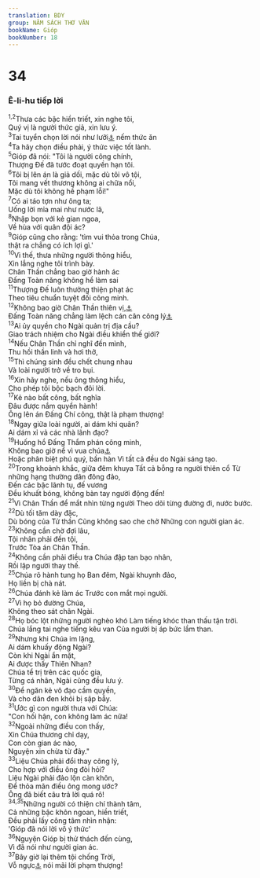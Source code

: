 ```yaml
---
translation: BDY
group: NĂM SÁCH THƠ VĂN
bookName: Gióp 
bookNumber: 18
---
```


<div class="title"><h1>34</h1><h3>Ê-li-hu tiếp lời</h3></div>
<span class="verse giop_34_1 giop_34_2"><sup>1,2</sup>Thưa các bậc hiền triết, xin nghe tôi,<br/>Quý vị là người thức giả, xin lưu ý.<br/></span>
<span class="verse giop_34_3"><sup>3</sup>Tai tuyển chọn lời nói như lưỡi<a href="#" data-toggle="tooltip" data-placement="bottom" title="Nt khẩu cái">⚓</a> nếm thức ăn<br/></span>
<span class="verse giop_34_4"><sup>4</sup>Ta hãy chọn điều phải, ý thức việc tốt lành.<br/></span>
<span class="verse giop_34_5"><sup>5</sup>Gióp đã nói: &#34;Tôi là người công chính,<br/>Thượng Đế đã tước đoạt quyền hạn tôi.<br/></span>
<span class="verse giop_34_6"><sup>6</sup>Tôi bị lên án là giả dối, mặc dù tôi vô tội,<br/>Tôi mang vết thương không ai chữa nổi,<br/>Mặc dù tôi không hề phạm lỗi!&#34;<br/></span>
<span class="verse giop_34_7"><sup>7</sup>Có ai táo tợn như ông ta;<br/>Uống lời mỉa mai như nước lã,<br/></span>
<span class="verse giop_34_8"><sup>8</sup>Nhập bọn với kẻ gian ngoa,<br/>Về hùa với quân đội ác?<br/></span>
<span class="verse giop_34_9"><sup>9</sup>Gióp cũng cho rằng: &#39;tìm vui thỏa trong Chúa,<br/>thật ra chẳng có ích lợi gì.&#39;<br/></span>
<span class="verse giop_34_10"><sup>10</sup>Vì thế, thưa những người thông hiểu,<br/>Xin lắng nghe tôi trình bày.<br/>Chân Thần chẳng bao giờ hành ác<br/>Đấng Toàn năng không hề làm sai<br/></span>
<span class="verse giop_34_11"><sup>11</sup>Thượng Đế luôn thưởng thiện phạt ác<br/>Theo tiêu chuẩn tuyệt đối công minh.<br/></span>
<span class="verse giop_34_12"><sup>12</sup>Không bao giờ Chân Thần thiên vị,<a href="#" data-toggle="tooltip" data-placement="bottom" title="Nt không làm cách gian ác">⚓</a><br/>Đấng Toàn năng chẳng làm lệch cán cân công lý<a href="#" data-toggle="tooltip" data-placement="bottom" title="Nt Đấng Toàn năng chẳng làm..">⚓</a><br/></span>
<span class="verse giop_34_13"><sup>13</sup>Ai ủy quyền cho Ngài quản trị địa cầu?<br/>Giao trách nhiệm cho Ngài điều khiển thế giới?<br/></span>
<span class="verse giop_34_14"><sup>14</sup>Nếu Chân Thần chỉ nghĩ đến mình,<br/>Thu hồi thần linh và hơi thở,<br/></span>
<span class="verse giop_34_15"><sup>15</sup>Thì chúng sinh đều chết chung nhau<br/>Và loài người trở về tro bụi.<br/></span>
<span class="verse giop_34_16"><sup>16</sup>Xin hãy nghe, nếu ông thông hiểu,<br/>Cho phép tôi bộc bạch đôi lời.<br/></span>
<span class="verse giop_34_17"><sup>17</sup>Kẻ nào bất công, bất nghĩa<br/>Đâu được nắm quyền hành!<br/>Ông lên án Đấng Chí công, thật là phạm thượng!<br/></span>
<span class="verse giop_34_18"><sup>18</sup>Ngay giữa loài người, ai dám khi quân?<br/>Ai dám xỉ vả các nhà lãnh đạo?<br/></span>
<span class="verse giop_34_19"><sup>19</sup>Huống hồ Đấng Thẩm phán công minh,<br/>Không bao giờ nể vì vua chúa<a href="#" data-toggle="tooltip" data-placement="bottom" title="Nt vị mặt vua">⚓</a><br/>Hoặc phân biệt phú quý, bần hàn Vì tất cả đều do Ngài sáng tạo.<br/></span>
<span class="verse giop_34_20"><sup>20</sup>Trong khoảnh khắc, giữa đêm khuya Tất cả bỗng ra người thiên cổ Từ những hạng thường dân đông đảo,<br/>Đến các bậc lãnh tụ, đế vương<br/>Đều khuất bóng, không bàn tay người động đến!<br/></span>
<span class="verse giop_34_21"><sup>21</sup>Vì Chân Thần để mắt nhìn từng người Theo dõi từng đường đi, nước bước.<br/></span>
<span class="verse giop_34_22"><sup>22</sup>Dù tối tăm dày đặc, <br/>Dù bóng của Tử thần Cũng không sao che chở Những con người gian ác.<br/></span>
<span class="verse giop_34_23"><sup>23</sup>Không cần chờ đợi lâu,<br/>Tội nhân phải đền tội,<br/>Trước Tòa án Chân Thần.<br/></span>
<span class="verse giop_34_24"><sup>24</sup>Không cần phải điều tra Chúa đập tan bạo nhân,<br/>Rồi lập người thay thế.<br/></span>
<span class="verse giop_34_25"><sup>25</sup>Chúa rõ hành tung họ Ban đêm, Ngài khuynh đảo,<br/>Họ liền bị chà nát.<br/></span>
<span class="verse giop_34_26"><sup>26</sup>Chúa đánh kẻ làm ác Trước con mắt mọi người.<br/></span>
<span class="verse giop_34_27"><sup>27</sup>Vì họ bỏ đường Chúa,<br/>Không theo sát chân Ngài.<br/></span>
<span class="verse giop_34_28"><sup>28</sup>Họ bóc lột những người nghèo khó Làm tiếng khóc than thấu tận trời.<br/>Chúa lắng tai nghe tiếng kêu van Của người bị áp bức lầm than.<br/></span>
<span class="verse giop_34_29"><sup>29</sup>Nhưng khi Chúa im lặng,<br/>Ai dám khuấy động Ngài?<br/>Còn khi Ngài ẩn mặt,<br/>Ai được thấy Thiên Nhan?<br/>Chúa tể trị trên các quốc gia,<br/>Từng cá nhân, Ngài cũng đều lưu ý.<br/></span>
<span class="verse giop_34_30"><sup>30</sup>Để ngăn kẻ vô đạo cầm quyền,<br/>Và cho dân đen khỏi bị sập bẫy.<br/></span>
<span class="verse giop_34_31"><sup>31</sup>Ước gì con người thưa với Chúa:<br/>&#34;Con hối hận, con không làm ác nữa!<br/></span>
<span class="verse giop_34_32"><sup>32</sup>Ngoài những điều con thấy,<br/>Xin Chúa thương chỉ dạy,<br/>Con còn gian ác nào,<br/>Nguyện xin chừa từ đây.&#34;<br/></span>
<span class="verse giop_34_33"><sup>33</sup>Liệu Chúa phải đổi thay công lý,<br/>Cho hợp với điều ông đòi hỏi?<br/>Liệu Ngài phải đảo lộn càn khôn,<br/>Để thỏa mãn điều ông mong ước?<br/>Ông đã biết câu trả lời quá rõ!<br/></span>
<span class="verse giop_34_34 giop_34_35"><sup>34,35</sup>Những người có thiện chí thành tâm,<br/>Cả những bậc khôn ngoan, hiền triết,<br/>Đều phải lấy công tâm nhìn nhận:<br/>&#39;Gióp đã nói lời vô ý thức&#39;<br/></span>
<span class="verse giop_34_36"><sup>36</sup>Nguyện Gióp bị thử thách đến cùng,<br/>Vì đã nói như người gian ác.<br/></span>
<span class="verse giop_34_37"><sup>37</sup>Bây giờ lại thêm tội chống Trời,<br/>Vỗ ngực<a href="#" data-toggle="tooltip" data-placement="bottom" title="Nt vỗ tay">⚓</a> nói mãi lời phạm thượng!</span>
